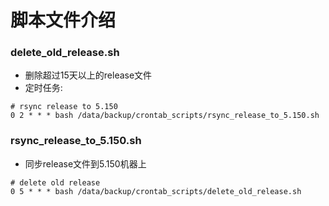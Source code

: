 # 脚本文件介绍

### delete_old_release.sh
+ 删除超过15天以上的release文件
+ 定时任务: 
```
# rsync release to 5.150
0 2 * * * bash /data/backup/crontab_scripts/rsync_release_to_5.150.sh
```

### rsync_release_to_5.150.sh
+ 同步release文件到5.150机器上
```
# delete old release
0 5 * * * bash /data/backup/crontab_scripts/delete_old_release.sh
```